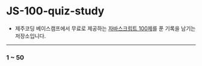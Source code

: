 # JS-100-quiz-study

- 제주코딩 베이스캠프에서 무료로 제공하는 <a href="https://www.notion.so/JS-100-94d97d294dd14c9b911a02c840fa9f2d">자바스크립트 100제</a>를 푼 기록을 남기는 저장소입니다.

---

### 1 ~ 50
